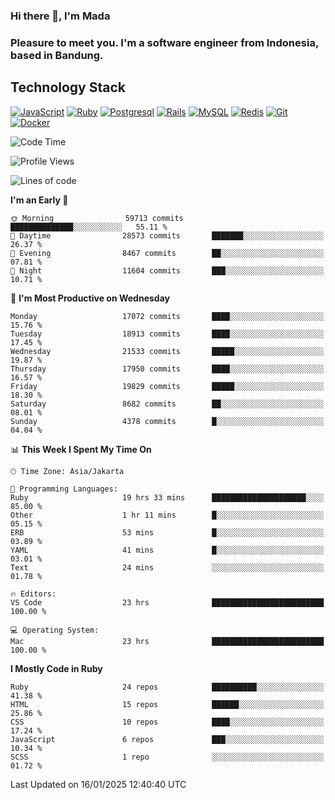 ### Hi there 👋, I'm Mada
### Pleasure to meet you. I'm a software engineer from Indonesia, based in Bandung.

## Technology Stack

[![JavaScript](https://img.shields.io/badge/-JavaScript-%23F7DF1C?style=flat-square&logo=javascript&logoColor=000000&labelColor=%23F7DF1C&color=%23FFCE5A)](https://www.javascript.com/)
[![Ruby](https://img.shields.io/badge/Ruby-CC342D?style=flat-square&logo=ruby&logoColor=white)](https://www.ruby-lang.org/en/)
[![Postgresql](https://img.shields.io/badge/PostgreSQL-316192?style=flat-square&logo=postgresql&logoColor=ffffff)](https://www.postgresql.org/)
[![Rails](https://img.shields.io/badge/Ruby_on_Rails-CC0000?style=flat-square&logo=ruby-on-rails&logoColor=white)](https://rubyonrails.org/)
[![MySQL](https://img.shields.io/badge/-MySQL-4479A1?style=flat-square&logo=MySQL&logoColor=ffffff)](https://www.mysql.com/)
[![Redis](https://img.shields.io/badge/-Redis-DC382D?style=flat-square&logo=Redis&logoColor=ffffff)](https://redis.io/)
[![Git](https://img.shields.io/badge/-Git-%23F05032?style=flat-square&logo=git&logoColor=%23ffffff)](https://git-scm.com/)
[![Docker](https://img.shields.io/badge/-Docker-2496ED?style=flat-square&logo=docker&logoColor=ffffff)](https://www.docker.com/)
<!--
**madaarya/madaarya** is a ✨ _special_ ✨ repository because its `README.md` (this file) appears on your GitHub profile.

Here are some ideas to get you started:

- 🔭 I’m currently working on ...
- 🌱 I’m currently learning ...
- 👯 I’m looking to collaborate on ...
- 🤔 I’m looking for help with ...
- 💬 Ask me about ...
- 📫 How to reach me: ...
- 😄 Pronouns: ...
- ⚡ Fun fact: ...
-->
<!--START_SECTION:waka-->
![Code Time](http://img.shields.io/badge/Code%20Time-6%2C907%20hrs%2052%20mins-blue)

![Profile Views](http://img.shields.io/badge/Profile%20Views-0-blue)

![Lines of code](https://img.shields.io/badge/From%20Hello%20World%20I%27ve%20Written-46.0%20million%20lines%20of%20code-blue)

**I'm an Early 🐤** 

```text
🌞 Morning                59713 commits       ██████████████░░░░░░░░░░░   55.11 % 
🌆 Daytime                28573 commits       ███████░░░░░░░░░░░░░░░░░░   26.37 % 
🌃 Evening                8467 commits        ██░░░░░░░░░░░░░░░░░░░░░░░   07.81 % 
🌙 Night                  11604 commits       ███░░░░░░░░░░░░░░░░░░░░░░   10.71 % 
```
📅 **I'm Most Productive on Wednesday** 

```text
Monday                   17072 commits       ████░░░░░░░░░░░░░░░░░░░░░   15.76 % 
Tuesday                  18913 commits       ████░░░░░░░░░░░░░░░░░░░░░   17.45 % 
Wednesday                21533 commits       █████░░░░░░░░░░░░░░░░░░░░   19.87 % 
Thursday                 17950 commits       ████░░░░░░░░░░░░░░░░░░░░░   16.57 % 
Friday                   19829 commits       █████░░░░░░░░░░░░░░░░░░░░   18.30 % 
Saturday                 8682 commits        ██░░░░░░░░░░░░░░░░░░░░░░░   08.01 % 
Sunday                   4378 commits        █░░░░░░░░░░░░░░░░░░░░░░░░   04.04 % 
```


📊 **This Week I Spent My Time On** 

```text
🕑︎ Time Zone: Asia/Jakarta

💬 Programming Languages: 
Ruby                     19 hrs 33 mins      █████████████████████░░░░   85.00 % 
Other                    1 hr 11 mins        █░░░░░░░░░░░░░░░░░░░░░░░░   05.15 % 
ERB                      53 mins             █░░░░░░░░░░░░░░░░░░░░░░░░   03.89 % 
YAML                     41 mins             █░░░░░░░░░░░░░░░░░░░░░░░░   03.01 % 
Text                     24 mins             ░░░░░░░░░░░░░░░░░░░░░░░░░   01.78 % 

🔥 Editors: 
VS Code                  23 hrs              █████████████████████████   100.00 % 

💻 Operating System: 
Mac                      23 hrs              █████████████████████████   100.00 % 
```

**I Mostly Code in Ruby** 

```text
Ruby                     24 repos            ██████████░░░░░░░░░░░░░░░   41.38 % 
HTML                     15 repos            ██████░░░░░░░░░░░░░░░░░░░   25.86 % 
CSS                      10 repos            ████░░░░░░░░░░░░░░░░░░░░░   17.24 % 
JavaScript               6 repos             ███░░░░░░░░░░░░░░░░░░░░░░   10.34 % 
SCSS                     1 repo              ░░░░░░░░░░░░░░░░░░░░░░░░░   01.72 % 
```




 Last Updated on 16/01/2025 12:40:40 UTC
<!--END_SECTION:waka-->
